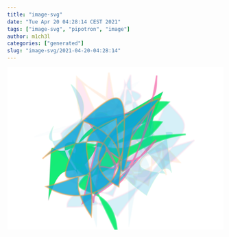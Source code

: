 ```yaml
---
title: "image-svg"
date: "Tue Apr 20 04:28:14 CEST 2021"
tags: ["image-svg", "pipotron", "image"]
author: m1ch3l
categories: ["generated"]
slug: "image-svg/2021-04-20-04:28:14"
---
```


![](image.svg)
